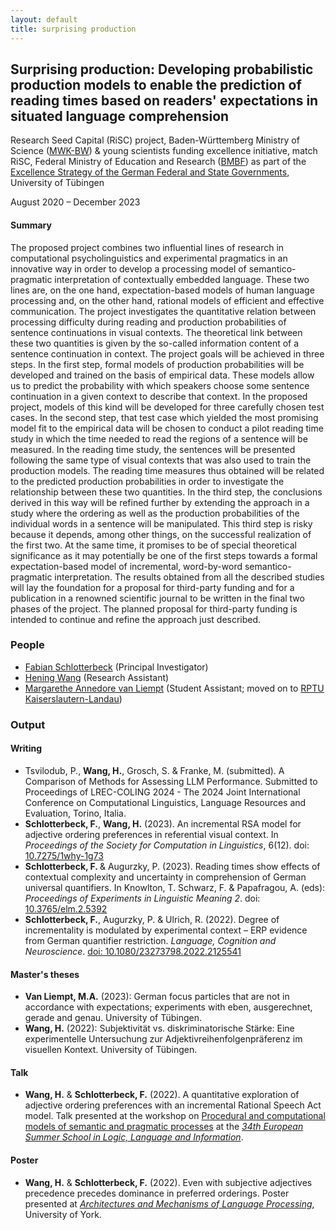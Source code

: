 ```yaml
---
layout: default
title: surprising production
---
```


<h2>
    <strong>Surprising production:</strong>
    Developing probabilistic production models to enable the prediction of reading times based on readers' expectations in situated language comprehension
</h2>

<p markdown="1">

Research Seed Capital (RiSC) project, Baden-Württemberg Ministry of Science ([MWK-BW](https://mwk.baden-wuerttemberg.de/en/home)) & young scientists funding excellence initiative, match RiSC, Federal Ministry of Education and Research ([BMBF](https://www.bundesregierung.de/breg-en/federal-government/ministries/federal-ministry-of-education)) as part of the [Excellence Strategy of the German Federal and State Governments](https://www.dfg.de/en/research_funding/funding_initiative/excellence_strategy/index.html), University of Tübingen

</p>


<p markdown="1">

August 2020 &ndash; December 2023

</p>

<h4>Summary</h4>
<p>
The proposed project combines two influential lines of research in computational psycholinguistics and experimental pragmatics in an innovative way in order to develop a processing model of semantico-pragmatic interpretation of contextually embedded language. These two lines are, on the one hand, expectation-based models of human language processing and, on the other hand, rational models of efficient and effective communication. The project investigates the quantitative relation between processing difficulty during reading and production probabilities of sentence continuations in visual contexts. The theoretical link between these two quantities is given by the so-called information content of a sentence continuation in context. The project goals will be achieved in three steps. In the first step, formal models of production probabilities will be developed and trained on the basis of empirical data. These models allow us to predict the probability with which speakers choose some sentence continuation in a given context to describe that context. In the proposed project, models of this kind will be developed for three carefully chosen test cases. In the second step, that test case which yielded the most promising model fit to the empirical data will be chosen to conduct a pilot reading time study in which the time needed to read the regions of a sentence will be measured. In the reading time study, the sentences will be presented following the same type of visual contexts that was also used to train the production models. The reading time measures thus obtained will be related to the predicted production probabilities in order to investigate the relationship between these two quantities. In the third step, the conclusions derived in this way will be refined further by extending the approach in a study where the ordering as well as the production probabilities of the individual words in a sentence will be manipulated. This third step is risky because it depends, among other things, on the successful realization of the first two. At the same time, it promises to be of special theoretical significance as it may potentially be one of the first steps towards a formal expectation-based model of incremental, word-by-word semantico-pragmatic interpretation. The results obtained from all the described studies will lay the foundation for a proposal for third-party funding and for a publication in a renowned scientific journal to be written in the final two phases of the project. The planned proposal for third-party funding is intended to continue and refine the approach just described.
</p>

<h3>People</h3>

- [Fabian Schlotterbeck](index.md) (Principal Investigator)
- [Hening Wang](https://uni-tuebingen.de/de/254699) (Research Assistant)
- [Margarethe Annedore van Liempt](https://ksw.rptu.de/institute/institut-fuer-germanistik/wir-ueber-uns/sprachdidaktik/margarethe-van-liempt) (Student Assistant; moved on to [RPTU Kaiserslautern-Landau](https://rptu.de))

<h3>Output</h3>
<h4>Writing</h4>
<ul>
    <li>
	    Tsvilodub, P., <strong>Wang, H.</strong>, Grosch, S. & Franke, M. (submitted). A Comparison of Methods for Assessing LLM Performance. Submitted to Proceedings of LREC-COLING 2024 - The 2024 Joint International Conference on Computational Linguistics, Language Resources and Evaluation, Torino, Italia.
	</li>
    <li> 
        <strong>Schlotterbeck, F.</strong>, <strong>Wang, H.</strong> (2023). An incremental RSA model for adjective ordering preferences in referential visual context. In <em>Proceedings of the Society for Computation in Linguistics</em>, 6(12). doi: <a href="https://doi.org/10.7275/1why-1g73" target="_blank" class="external-link" rel="noreferrer">10.7275/1why-1g73</a>
    </li>
    <li>
        <strong>Schlotterbeck, F. </strong>&amp; Augurzky, P. (2023). Reading times show effects of contextual complexity and uncertainty in comprehension of German universal quantifiers. In Knowlton, T. Schwarz, F. &amp; Papafragou, A. (eds): <em>Proceedings of Experiments in Linguistic Meaning 2</em>. doi: <a href="https://doi.org/10.3765/elm.2.5392" target="_blank" class="external-link" rel="noreferrer">10.3765/elm.2.5392</a>
    </li>
    <li>
        <strong>Schlotterbeck, F.</strong>, Augurzky, P. &amp; Ulrich, R. (2022). Degree of incrementality is modulated by experimental context – ERP evidence from German quantifier restriction. <em>Language, Cognition and Neuroscience</em>. <a href="https://doi.org/10.1080/23273798.2022.2125541" target="_blank" class="external-link" rel="noreferrer">doi: 10.1080/23273798.2022.2125541</a>
    </li>
</ul>

<h4>Master's theses</h4>
<ul>
    <li>
        <strong>Van Liempt, M.A.</strong> (2023): German focus particles that are not in accordance with expectations; experiments with eben, ausgerechnet, gerade and genau. University of Tübingen.
    </li>
    <li>
        <strong>Wang, H.</strong> (2022): Subjektivität vs. diskriminatorische Stärke: Eine experimentelle Untersuchung zur Adjektivreihenfolgenpräferenz im visuellen Kontext. University of Tübingen.
    </li>
</ul>

<h4>Talk</h4>
<ul>
    <li>
        <strong>Wang, H.</strong> &amp; <strong>Schlotterbeck, F.</strong> (2022). A quantitative exploration of adjective ordering preferences with an incremental Rational Speech Act model. Talk presented at the workshop on <a href="https://prosandcomps.github.io" target="_blank" class="external-link" rel="noreferrer">Procedural and computational models of semantic and pragmatic processes</a> at the <em><a href="https://2023.esslli.eu" target="_blank" class="external-link" rel="noreferrer">34th European Summer School in Logic, Language and Information</a></em>. 
    </li>
</ul>

<h4>Poster</h4>
<ul>
    <li>
        <strong>Wang, H.</strong> &amp; <strong>Schlotterbeck, F.</strong> (2022). Even with subjective adjectives precedence precedes dominance in preferred orderings. Poster presented at <em><a href="https://amlap2022.york.ac.uk" target="_blank" class="external-link" rel="noreferrer">Architectures and Mechanisms of Language Processing</a></em>, University of York.
    </li>
</ul>

